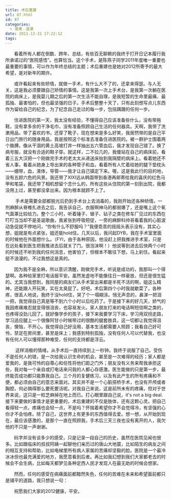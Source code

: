 ```yaml
---
title: 术后重建
url: 87.html
id: 87
categories:
  - 漲潮﹣退潮
date: 2011-12-31 17:22:12
tags:
---
```


       看着所有人都在倒数、跨年、总结，有些百无聊赖的我终于打开日记本履行我所承诺过的“医院感悟”。也算恰当。这个手术，是陈燕子同学2011年度唯一重要也最重要的事情，可以作为年终总结的主题；术后重建也是她对2012所寄予的最大希望，是对新年的期许。

       或许看起来有些矫情，就做一手术，有什么大不了的，还拿来得瑟。与人无关，这是我必须要跟自己矫情的事情。这是我第一次上手术台，是我第一次躺在医院的病床上，是我婴儿期之后的第一次生活不能自理，是我短暂的生命里最痛、最孤独、最害怕的，但也最坚强的日子。手术后整整十天了，只有此刻想写点儿东西作为留给自己的纪念，为了纪念自己走过的每一步，包括蹒跚的任何一步。

       住进医院的第一天，我太没有经验，不懂得自己应该准备些什么，没有带拖鞋，没有拿多余的干净毛巾，没有准备照顾自己生活的任何器具。天啊，我带了洗漱用品，带了喜欢的书，还穿了靴子，现在想来是多么好笑，我居然带的是自己平日出门旅行的随身用品，我是按照这个标准去准备住进医院的。被一群护士围着两个胳膊，像从干涸的黄土高坡打井一样抽出五六管血后，我才发现自己错了。换了病号服，就没有合适的鞋子穿。就这样，二不拉几的，我傻站在自己的病床前，看着三五大汉把一个刚做完手术的老太太从递送床抬到我隔壁的病床上。看着她还不省人事，看着从她身上导出来的各种管子和血，看着所有人忙着给她的腿下垫枕头——绷带，血，液体，导管——我才让自己镇定下来。喔，这是我此行的目的地，没有五颜六色的风景。我还带了XIXI远从韩国带到香港再邮寄给我的喜庆的红色马甲和笔袋，我还带了相机想留个念什么的，所有这些从住院的第一刻到出院，我都没用上过，甚至都没拿出来。因为根本就顾不上了。

        手术是需要全部都脱光后扔到手术台上去消毒的，我刚开始还各种矫情，一剂麻醉从脊椎扎进去之后，我告诉自己，衣服啊神马的都弱爆了，还是嘴上这个氧气面罩比较给力。整个三小时，听着锤子、锯子、钻子之类在修车厂见过的东西在叮叮当当却不是圣诞歌曲，我紧张到呼吸短促，一旁的麻醉科帅哥看着我的心脏波动急促就不停地问，“你有什么不舒服吗？”我便乖乖的摇摇头表示没有，其实心想，姐就是有点紧张，姐还能hold住。几天以后，我问起DYB，我在手术室里面的时候他在外面想什么。（FYI，由于各种原因，他没赶上把我推进手术室，只是在远处看到医生把我推进去后就关了门。很泡沫啊！）他说等到进去后快两个小时的时候还不听到我的任何消息，他害怕了，但根本不敢往下想，马上刹住。看起来挺不浪漫的，不过我想这是真的。

       因为我不是全麻，所以意识清醒，刚做完手术，听说是成功的，我那叫一个得瑟啊。各种给家里打电话报平安。虽然发虚地不能像往日一样豪放，但还是很生猛的。尤其当我想到，我同屋的病友们从手术室出来都是半死不活的啊，姐这么精神，还能跟人开玩笑，实在太臭屁了。好吧，术后第四个小时我就歇菜了，各种疼，很丢人地说，我终于没hold住，哭了个一塌糊涂。悄无声息的，鼻涕一把泪一把，我觉得自己真是等不到六个小时以后吃药了。于是接下来的好几天，娇气的我因疼痛难忍就变得很沮丧，也容易发火。家人朋友打来的电话啊短信啊之类的，也疼得没劲儿回了。就好像学步的孩子，接下来我要学习下床，学习用双拐走路，学习适应腿上一个很像阿甘小时候带过的很酷的腿套肢具，这一切都让我觉得沮丧，懊恼，不开心。我觉得自己好没用，基本生活都需要人照顾；我看自己好可怜，禁足在房间里，甚至是床上；我感到特别孤独，没有任何人可以代替我，也没有任何人可以懂得那种难受，任何的支持都是浮云。

        这样消极的情绪，从手术后一直持续到上一秒钟。我终于说服了自己。受伤不是任何人的错，是一次给我认识生命的机会，甚至是一次难得的经历；家人都是爱我的，是我可怜的自尊心和任性将他们距之门外；朋友没有义务来帮我承担这些，我对每一个亲自或打电话来问我的人都心存感激。医生能做的只是第一步，最终能否成功都只能靠我自己。三个月的复健练习，以及有此产生的所有疼痛和不便，都必须由自己的意志来面对。其实并不是一个心脏搭桥手术，也没有开颅或者胸腔，何必搞得那么要死要活呢。对我自己来说，这是前所未有的疼痛，但对于世界来说，这只是一粒芝麻掉在地上而已。打心眼里跟自己说，it's not a big deal. 接下来要做的事情才是更重要的，术后重建的不仅是肢体，还有这颗心灵。把自己看得轻一点，疼痛也会轻一点，不是吗？怀揣着希望你才不会觉得冷，有坚强的心你才不会怕疼。除了自己，这世界上有更多的东西值得去爱。想一想，从开始到现在，最应该感激的，是那个一直在照顾我，手术后三天三夜也没有离开的人，我欠他的不只是一声谢谢。

       码字并没有谈多少的感受，只是记录一段自己的历史，虽然在医院见闻也很多。比如跟临床的叔叔阿姨一起聊他们亲历过的唐山大地震，比如陌生的病友之间的相互支持和帮助，比如电梯里所有病人家属的苦痛却坚毅的脸。医院是一个最冷冰冰但也最充满爱的地方，我愿意看到后者。再比如我幻想到我们大家都老去的时候会不会生病，比如每天都梦见各种定西人民才发现人在最无助的时候会想家。

       然而，任何的感受在病痛面前都黯然失色，任何的苦难在未来和希望面前都只是铺平的道路，我只想说一句：

       祝愿我们大家的2012健康，平安。